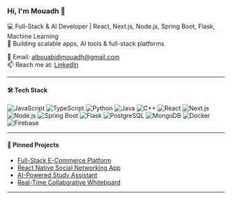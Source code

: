 ### Hi, I'm Mouadh 👋

💻 Full-Stack & AI Developer | React, Next.js, Node.js, Spring Boot, Flask, Machine Learning  
🚀 Building scalable apps, AI tools & full-stack platforms  

📧 Email: albouabidimouadh@gmail.com  
📫 Reach me at: [LinkedIn](https://linkedin.com/in/yourprofile)

---

#### 🛠 Tech Stack
![JavaScript](https://img.shields.io/badge/JavaScript-ES6%2B-yellow)
![TypeScript](https://img.shields.io/badge/TypeScript-3178C6)
![Python](https://img.shields.io/badge/Python-3776AB)
![Java](https://img.shields.io/badge/Java-007396)
![C++](https://img.shields.io/badge/C%2B%2B-00599C)
![React](https://img.shields.io/badge/React-20232A)
![Next.js](https://img.shields.io/badge/Next.js-000000)
![Node.js](https://img.shields.io/badge/Node.js-339933)
![Spring Boot](https://img.shields.io/badge/Spring%20Boot-6DB33F)
![Flask](https://img.shields.io/badge/Flask-000000)
![PostgreSQL](https://img.shields.io/badge/PostgreSQL-336791)
![MongoDB](https://img.shields.io/badge/MongoDB-47A248)
![Docker](https://img.shields.io/badge/Docker-2496ED)
![Firebase](https://img.shields.io/badge/Firebase-FFCA28)

---

#### 📌 Pinned Projects
- [Full-Stack E-Commerce Platform](https://github.com/AlbouabidiMouadh/ecommerce-platform)
- [React Native Social Networking App](https://github.com/AlbouabidiMouadh/social-network-app)
- [AI-Powered Study Assistant](https://github.com/AlbouabidiMouadh/ai-study-assistant)
- [Real-Time Collaborative Whiteboard](https://github.com/yourusername/collaborative-whiteboard)

---
